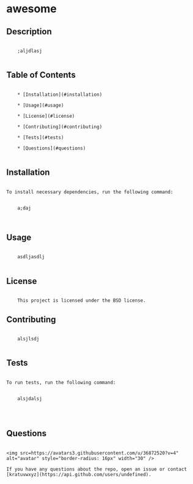 # awesome
## Description
    ​
        ;aljdlasj
    ​
## Table of Contents 
    ​
        * [Installation](#installation)
        ​
        * [Usage](#usage)
        ​
        * [License](#license)
        ​
        * [Contributing](#contributing)
        ​
        * [Tests](#tests)
        ​
        * [Questions](#questions)
    ​
## Installation
    ​
    To install necessary dependencies, run the following command:
    ​

        a;daj

    ​
## Usage
    ​
        asdljasdlj
    ​
## License
    ​
        This project is licensed under the BSD license.
      
## Contributing
    ​
        alsjlsdj
    ​
## Tests
    ​
    To run tests, run the following command:
    ​

        alsjdalsj


        ​
## Questions
    ​
    <img src=https://avatars3.githubusercontent.com/u/36872520?v=4" alt="avatar" style="border-radius: 16px" width="30" />
    ​
    If you have any questions about the repo, open an issue or contact [kratuvwxyz](https://api.github.com/users/undefined).
    
    